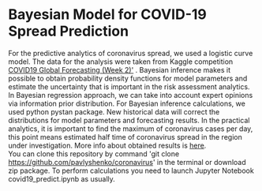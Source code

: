# Bayesian Model for COVID-19 Spread Prediction
For the predictive analytics of coronavirus spread, we used a logistic curve model.
 The data for the analysis were taken from Kaggle competition <a href='https://www.kaggle.com/c/covid19-global-forecasting-week-2'>COVID19 Global Forecasting (Week 2)'</a> .  Bayesian inference makes it possible to obtain probability density functions for model parameters and estimate the uncertainty that is important in the risk assessment analytics. In Bayesian regression approach, we can take into account expert opinions via information prior distribution. For Bayesian inference calculations, we used python pystan package. New historical data will correct the distributions for model parameters and forecasting results. In the practical analytics, it is important to find the maximum of coronavirus cases per day, this point means  estimated half time of coronavirus spread in the region under investigation. More info about obtained results is <a href='https://www.linkedin.com/pulse/using-logistic-curve-bayesian-inference-modeling-bohdan-pavlyshenko/'>here</a>.
 <br> You can clone this repository by command 'git clone https://github.com/pavlyshenko/coronavirus' in the terminal or download zip package. To perform calculations you need to launch Jupyter Notebook covid19_predict.ipynb as usually.
